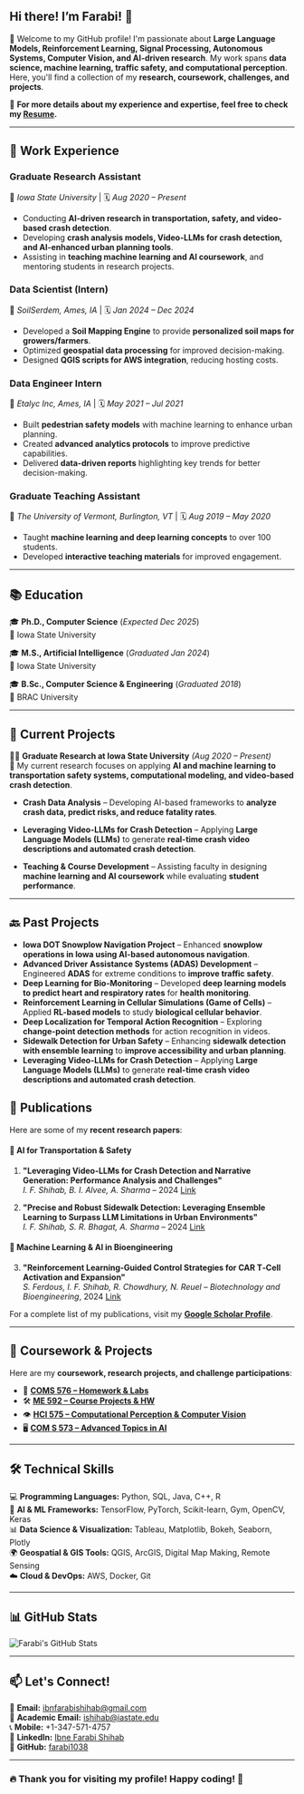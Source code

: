 ## Hi there! I’m Farabi! 👋  
🚀 Welcome to my GitHub profile! I'm passionate about **Large Language Models, Reinforcement Learning, Signal Processing, Autonomous Systems, Computer Vision, and AI-driven research**. My work spans **data science, machine learning, traffic safety, and computational perception**. Here, you'll find a collection of my **research, coursework, challenges, and projects**.

🔎 **For more details about my experience and expertise, feel free to check my [Resume](./Ibne_Farabi_Shihab_Resume.pdf).**


---

## **💼 Work Experience**

### **Graduate Research Assistant**  
📍 *Iowa State University* | 🗓 *Aug 2020 – Present*  
- Conducting **AI-driven research in transportation, safety, and video-based crash detection**.  
- Developing **crash analysis models, Video-LLMs for crash detection, and AI-enhanced urban planning tools**.  
- Assisting in **teaching machine learning and AI coursework**, and mentoring students in research projects.  

### **Data Scientist (Intern)**  
📍 *SoilSerdem, Ames, IA* | 🗓 *Jan 2024 – Dec 2024*  
- Developed a **Soil Mapping Engine** to provide **personalized soil maps for growers/farmers**.  
- Optimized **geospatial data processing** for improved decision-making.  
- Designed **QGIS scripts for AWS integration**, reducing hosting costs.  

### **Data Engineer Intern**  
📍 *Etalyc Inc, Ames, IA* | 🗓 *May 2021 – Jul 2021*  
- Built **pedestrian safety models** with machine learning to enhance urban planning.  
- Created **advanced analytics protocols** to improve predictive capabilities.  
- Delivered **data-driven reports** highlighting key trends for better decision-making.  

### **Graduate Teaching Assistant**  
📍 *The University of Vermont, Burlington, VT* | 🗓 *Aug 2019 – May 2020*  
- Taught **machine learning and deep learning concepts** to over 100 students.  
- Developed **interactive teaching materials** for improved engagement.  

---

## **📚 Education**
🎓 **Ph.D., Computer Science** (*Expected Dec 2025*)  
📍 Iowa State University  

🎓 **M.S., Artificial Intelligence** (*Graduated Jan 2024*)  
📍 Iowa State University  

🎓 **B.Sc., Computer Science & Engineering** (*Graduated 2018*)  
📍 BRAC University  


---

## **💼 Current Projects**  
👨‍🔬 **Graduate Research at Iowa State University** *(Aug 2020 – Present)*  
🚀 My current research focuses on applying **AI and machine learning to transportation safety systems, computational modeling, and video-based crash detection**.

- **Crash Data Analysis** – Developing AI-based frameworks to **analyze crash data, predict risks, and reduce fatality rates**.  
- **Leveraging Video-LLMs for Crash Detection** – Applying **Large Language Models (LLMs)** to generate **real-time crash video descriptions and automated crash detection**.  

- **Teaching & Course Development** – Assisting faculty in designing **machine learning and AI coursework** while evaluating **student performance**.  

---

## **🔙 Past Projects**
- **Iowa DOT Snowplow Navigation Project** – Enhanced **snowplow operations in Iowa using AI-based autonomous navigation**.  
- **Advanced Driver Assistance Systems (ADAS) Development** – Engineered **ADAS** for extreme conditions to **improve traffic safety**.  
- **Deep Learning for Bio-Monitoring** – Developed **deep learning models to predict heart and respiratory rates** for **health monitoring**.  
- **Reinforcement Learning in Cellular Simulations (Game of Cells)** – Applied **RL-based models** to study **biological cellular behavior**.  
- **Deep Localization for Temporal Action Recognition** – Exploring **change-point detection methods** for action recognition in videos.  
- **Sidewalk Detection for Urban Safety** – Enhancing **sidewalk detection with ensemble learning** to **improve accessibility and urban planning**.  
- **Leveraging Video-LLMs for Crash Detection** – Applying **Large Language Models (LLMs)** to generate **real-time crash video descriptions and automated crash detection**.  

## **📝 Publications**
Here are some of my **recent research papers**:

#### **🚗 AI for Transportation & Safety**
1. **"Leveraging Video-LLMs for Crash Detection and Narrative Generation: Performance Analysis and Challenges"**  
   *I. F. Shihab, B. I. Alvee, A. Sharma* – 2024 [Link](https://scholar.google.com/citations?view_op=view_citation&hl=en&user=L0ErrZYAAAAJ&citation_for_view=L0ErrZYAAAAJ:u-x6o8ySG0sC)  

2. **"Precise and Robust Sidewalk Detection: Leveraging Ensemble Learning to Surpass LLM Limitations in Urban Environments"**  
   *I. F. Shihab, S. R. Bhagat, A. Sharma* – 2024 [Link](https://scholar.google.com/citations?view_op=view_citation&hl=en&user=L0ErrZYAAAAJ&citation_for_view=L0ErrZYAAAAJ:UeHWp8X0CEIC)  

#### **🧬 Machine Learning & AI in Bioengineering**
3. **"Reinforcement Learning‐Guided Control Strategies for CAR T‐Cell Activation and Expansion"**  
   *S. Ferdous, I. F. Shihab, R. Chowdhury, N. Reuel* – *Biotechnology and Bioengineering*, 2024 [Link](https://scholar.google.com/citations?view_op=view_citation&hl=en&user=L0ErrZYAAAAJ&citation_for_view=L0ErrZYAAAAJ:Tyk-4Ss8FVUC)  

For a complete list of my publications, visit my **[Google Scholar Profile](https://scholar.google.com/citations?hl=en&user=L0ErrZYAAAAJ&view_op=list_works&sortby=pubdate)**.

---

## **📌 Coursework & Projects**
Here are my **coursework, research projects, and challenge participations**:

- 📘 **[COMS 576 – Homework & Labs](https://github.com/farabi1038/coms576)**  
- 🛠 **[ME 592 – Course Projects & HW](https://github.com/farabi1038/ME-592)**  
- 👁 **[HCI 575 – Computational Perception & Computer Vision](https://github.com/Sakib1418/HCI-575-Computational-Perception-Computer-Vision-)**  
- 🖥 **[COM S 573 – Advanced Topics in AI](https://github.com/Sakib1418/COM-S-573)**  

---

## **🛠 Technical Skills**
💻 **Programming Languages:** Python, SQL, Java, C++, R  
🧠 **AI & ML Frameworks:** TensorFlow, PyTorch, Scikit-learn, Gym, OpenCV, Keras  
📊 **Data Science & Visualization:** Tableau, Matplotlib, Bokeh, Seaborn, Plotly  
🌍 **Geospatial & GIS Tools:** QGIS, ArcGIS, Digital Map Making, Remote Sensing  
☁️ **Cloud & DevOps:** AWS, Docker, Git  

---

## **📊 GitHub Stats**
![Farabi's GitHub Stats](https://github-readme-stats.vercel.app/api?username=farabi1038&show_icons=true&theme=radical)

---

## **📫 Let's Connect!**
📩 **Email:** [ibnfarabishihab@gmail.com](mailto:ibnfarabishihab@gmail.com)  
📩 **Academic Email:** [ishihab@iastate.edu](mailto:ishihab@iastate.edu)  
📞 **Mobile:** +1-347-571-4757  
🔗 **LinkedIn:** [Ibne Farabi Shihab](https://www.linkedin.com/in/ibne-farabi-shihab-271665bb/)  
🔗 **GitHub:** [farabi1038](https://github.com/farabi1038)  

---

### **🔥 Thank you for visiting my profile! Happy coding! 🚀**
